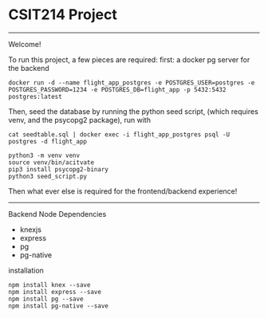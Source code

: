 # CSIT214 Project
---

Welcome!

To run this project, a few pieces are required:
first: a docker pg server for the backend

```
docker run -d --name flight_app_postgres -e POSTGRES_USER=postgres -e POSTGRES_PASSWORD=1234 -e POSTGRES_DB=flight_app -p 5432:5432 postgres:latest 
```


Then, seed the database by running the python seed script, (which requires venv, and the psycopg2 package), run with 

```
cat seedtable.sql | docker exec -i flight_app_postgres psql -U postgres -d flight_app

python3 -m venv venv
source venv/bin/acitvate
pip3 install psycopg2-binary
python3 seed_script.py
```

Then what ever else is required for the frontend/backend experience!

---
Backend Node Dependencies

- knexjs
- express
- pg
- pg-native

installation
```
npm install knex --save
npm install express --save
npm install pg --save
npm install pg-native --save
```
